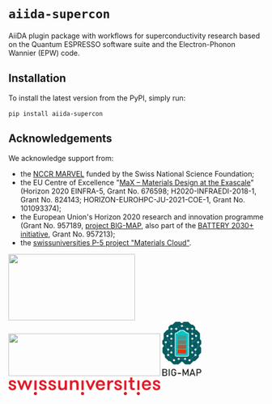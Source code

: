 # `aiida-supercon`

AiiDA plugin package with workflows for superconductivity research based on the Quantum ESPRESSO software suite and the Electron-Phonon Wannier (EPW) code.

## Installation

To install the latest version from the PyPI, simply run:

```
pip install aiida-supercon
```

## Acknowledgements

We acknowledge support from:

* the [NCCR MARVEL](http://nccr-marvel.ch/) funded by the Swiss National Science Foundation;
* the EU Centre of Excellence "[MaX – Materials Design at the Exascale](http://www.max-centre.eu/)" (Horizon 2020 EINFRA-5, Grant No. 676598; H2020-INFRAEDI-2018-1, Grant No. 824143; HORIZON-EUROHPC-JU-2021-COE-1, Grant No. 101093374);
* the European Union's Horizon 2020 research and innovation programme (Grant No. 957189, [project BIG-MAP](https://www.big-map.eu), also part of the [BATTERY 2030+ initiative](https://battery2030.eu), Grant No. 957213);
* the [swissuniversities P-5 project "Materials Cloud"](https://www.materialscloud.org/swissuniversities).

<img src="https://raw.githubusercontent.com/aiidateam/aiida-quantumespresso/develop/docs/source/images/MARVEL.png" width="250px" height="131px"/>
<img src="https://raw.githubusercontent.com/aiidateam/aiida-quantumespresso/develop/docs/source/images/MaX.png" width="300px" height="84px"/>
<img src="https://raw.githubusercontent.com/aiidateam/aiida-quantumespresso/develop/docs/source/images/BIG-MAP_logo.png" width="77px" height="107px"/>
<img src="https://raw.githubusercontent.com/aiidateam/aiida-quantumespresso/develop/docs/source/images/swissuniversities.png" width="300px" height="35px"/>
